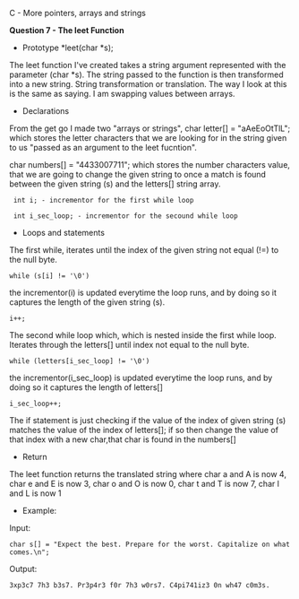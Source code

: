 C - More pointers, arrays and strings

**Question 7 - The leet Function**

 - Prototype *leet(char *s);

The leet function I've created takes a string argument represented with the parameter (char *s). The string passed to the function is then transformed into a new string.
String transformation or translation. The way I look at this is the same as saying. I am swapping values between arrays. 

 - Declarations

From the get go I made two "arrays or strings", char letter[] = "aAeEoOtTlL"; which stores the letter characters that we are looking for in the string given to us "passed as an argument to the leet fucntion".

char numbers[] = "4433007711"; which stores the number characters value, that we are going to change the given string to once a match is found between the given string (s) and the letters[] string array.

     int i; - incrementor for the first while loop

     int i_sec_loop; - incrementor for the secound while loop

 - Loops and statements

The first while, iterates until the index of the given string not equal (!=) to the null byte.

    while (s[i] != '\0')

the incrementor(i) is updated everytime the loop runs, and by doing so it captures the length of the given string (s).

    i++;

The second while loop which, which is nested inside the first while loop. Iterates through the letters[] until index not equal to the null byte.

    while (letters[i_sec_loop] != '\0')

the incrementor(i_sec_loop) is updated everytime the loop runs, and by doing so it captures the length of letters[]

    i_sec_loop++;

The if statement is just checking if the value of the index of given string (s) matches the value of the index of letters[]; if so then change the value of that index with a new char,that char is found in the numbers[]

 - Return

The leet function returns the translated string where char a and A is now 4, char e and E is now 3, char o and O is now 0, char t and T is now 7, char l and L is now 1

 - Example:

Input:

	char s[] = "Expect the best. Prepare for the worst. Capitalize on what comes.\n";

Output:

	3xp3c7 7h3 b3s7. Pr3p4r3 f0r 7h3 w0rs7. C4pi741iz3 0n wh47 c0m3s.
